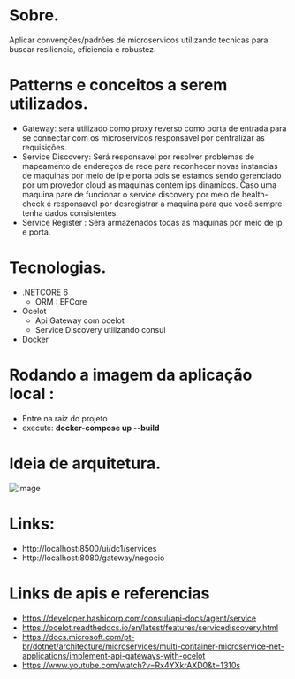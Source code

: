 # Sobre.
 Aplicar convenções/padrões de microservicos utilizando tecnicas para buscar resiliencia, eficiencia e robustez.

# Patterns e conceitos a serem utilizados.
  - Gateway: sera utilizado como proxy reverso como porta de entrada para se connectar com os microservicos responsavel por centralizar as requisições.
  - Service Discovery: Será responsavel por resolver problemas de mapeamento de endereços de rede para
    reconhecer novas instancias de maquinas por meio de ip e porta pois se estamos sendo gerenciado por um provedor cloud as maquinas contem ips dinamicos.
    Caso uma maquina pare de funcionar o service discovery por meio de health-check é responsavel por desregistrar a maquina para que você sempre tenha dados     consistentes. 
  - Service Register : Sera armazenados todas as maquinas por meio de ip e porta.
  
# Tecnologias.
  - .NETCORE 6
    - ORM : EFCore
  - Ocelot 
     - Api Gateway com ocelot
     - Service Discovery utilizando consul
  - Docker

 # Rodando a imagem da aplicação local :
   - Entre na raiz do projeto
   - execute: <b>docker-compose up --build</b>
     
 # Ideia de arquitetura.
  ![image](https://user-images.githubusercontent.com/25963928/201785934-2e04fac7-70bd-448b-9ba7-00247db04238.png)
    
 # Links:   
   - http://localhost:8500/ui/dc1/services
   - http://localhost:8080/gateway/negocio

 # Links de apis e referencias
   - https://developer.hashicorp.com/consul/api-docs/agent/service
   - https://ocelot.readthedocs.io/en/latest/features/servicediscovery.html
   - https://docs.microsoft.com/pt-br/dotnet/architecture/microservices/multi-container-microservice-net-applications/implement-api-gateways-with-ocelot
   - https://www.youtube.com/watch?v=Rx4YXkrAXD0&t=1310s
